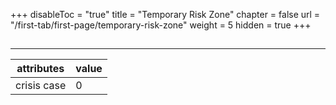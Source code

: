 +++
disableToc = "true"
title = "Temporary Risk Zone"
chapter = false
url = "/first-tab/first-page/temporary-risk-zone"
weight = 5
hidden = true
+++

##
---

| **attributes** | **value** |
| - | - |
| crisis case | 0 |